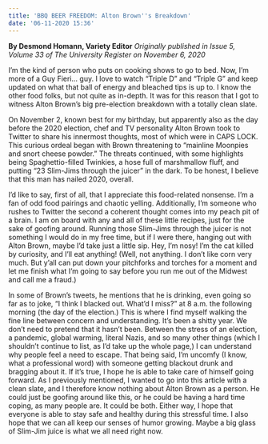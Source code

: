 ```yaml
---
title: 'BBQ BEER FREEDOM: Alton Brown''s Breakdown'
date: '06-11-2020 15:36'
---
```


**By Desmond Homann, Variety Editor** _Originally published in Issue 5, Volume 33 of The University Register on November 6, 2020_

I’m the kind of person who puts on cooking shows to go to bed. Now, I’m more of a Guy Fieri... guy. I love to watch “Triple D” and “Triple G” and keep updated on what that ball of energy and bleached tips is up to. I know the other food folks, but not quite as in-depth. It was for this reason that I got to witness Alton Brown’s big pre-election breakdown with a totally clean slate.

On November 2, known best for my birthday, but apparently also as the day before the 2020 election, chef and TV personality Alton Brown took to Twitter to share his innermost thoughts, most of which were in CAPS LOCK. This curious ordeal began with Brown threatening to “mainline Moonpies and snort cheese powder.” The threats continued, with some highlights being Spaghettio-filled Twinkies, a hose full of marshmallow fluff, and putting “23 Slim-Jims through the juicer” in the dark. To be honest, I believe that this man has nailed 2020, overall.

I’d like to say, first of all, that I appreciate this food-related nonsense. I’m a fan of odd food pairings and chaotic yelling. Additionally, I’m someone who rushes to Twitter the second a coherent thought comes into my peach pit of a brain. I am on board with any and all of these little recipes, just for the sake of goofing around. Running those Slim-Jims through the juicer is not something I would do in my free time, but if I were there, hanging out with Alton Brown, maybe I’d take just a little sip. Hey, I’m nosy! I’m the cat killed by curiosity, and I’ll eat anything! (Well, not anything. I don’t like corn very much. But y’all can put down your pitchforks and torches for a moment and let me finish what I’m going to say before you run me out of the Midwest and call me a fraud.)

In some of Brown’s tweets, he mentions that he is drinking, even going so far as to joke, “I think I blacked out. What’d I miss?” at 8 a.m. the following morning (the day of the election.) This is where I find myself walking the fine line between concern and understanding. It’s been a shitty year. We don’t need to pretend that it hasn’t been. Between the stress of an election, a pandemic, global warming, literal Nazis, and so many other things (which I shouldn’t continue to list, as I’d take up the whole page,) I can understand why people feel a need to escape. That being said, I’m uncomfy (I know, what a professional word) with someone getting blackout drunk and bragging about it. If it’s true, I hope he is able to take care of himself going forward. As I previously mentioned, I wanted to go into this article with a clean slate, and I therefore know nothing about Alton Brown as a person. He could just be goofing around like this, or he could be having a hard time coping, as many people are. It could be both. Either way, I hope that everyone is able to stay safe and healthy during this stressful time. I also hope that we can all keep our senses of humor growing. Maybe a big glass of Slim-Jim juice is what we all need right now. 